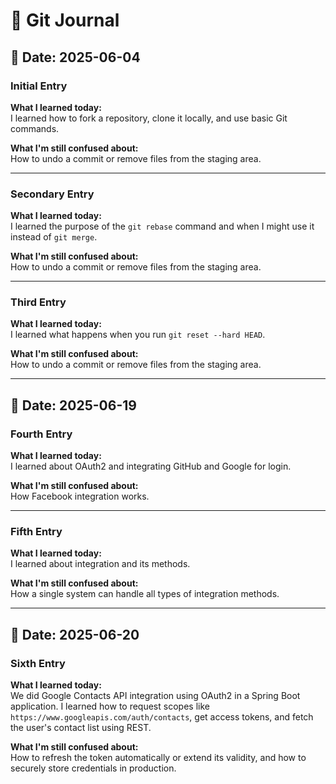 # 📝 Git Journal

## 📅 Date: 2025-06-04

### **Initial Entry**
**What I learned today:**  
I learned how to fork a repository, clone it locally, and use basic Git commands.

**What I'm still confused about:**  
How to undo a commit or remove files from the staging area.

---

### **Secondary Entry**
**What I learned today:**  
I learned the purpose of the `git rebase` command and when I might use it instead of `git merge`.

**What I'm still confused about:**  
How to undo a commit or remove files from the staging area.

---

### **Third Entry**
**What I learned today:**  
I learned what happens when you run `git reset --hard HEAD`.

**What I'm still confused about:**  
How to undo a commit or remove files from the staging area.

---

## 📅 Date: 2025-06-19

### **Fourth Entry**
**What I learned today:**  
I learned about OAuth2 and integrating GitHub and Google for login.

**What I'm still confused about:**  
How Facebook integration works.

---

### **Fifth Entry**
**What I learned today:**  
I learned about integration and its methods.

**What I'm still confused about:**  
How a single system can handle all types of integration methods.

---

## 📅 Date: 2025-06-20

### **Sixth Entry**
**What I learned today:**  
We did Google Contacts API integration using OAuth2 in a Spring Boot application. I learned how to request scopes like `https://www.googleapis.com/auth/contacts`, get access tokens, and fetch the user's contact list using REST.

**What I'm still confused about:**  
How to refresh the token automatically or extend its validity, and how to securely store credentials in production.

